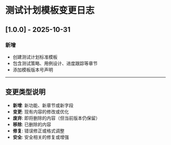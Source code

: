 # 测试计划模板变更日志

## [1.0.0] - 2025-10-31

### 新增
- 创建测试计划标准模板
- 包含测试策略、用例设计、进度跟踪等章节
- 添加模板版本号声明

---

## 变更类型说明

- **新增**: 新功能、新章节或新字段
- **变更**: 现有内容的修改或优化
- **废弃**: 即将删除的内容（但当前版本仍保留）
- **移除**: 已删除的内容
- **修复**: 错误修正或格式调整
- **安全**: 安全相关的修复或增强
